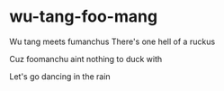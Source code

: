 # wu-tang-foo-mang
Wu tang meets fumanchus
 There's one hell of a ruckus

Cuz foomanchu aint nothing to duck with

Let's go dancing in the rain
